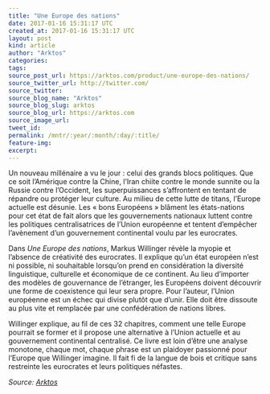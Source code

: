 ```yaml
---
title: "Une Europe des nations"
date: 2017-01-16 15:31:17 UTC
created_at: 2017-01-16 15:31:17 UTC
layout: post
kind: article
author: "Arktos"
categories: 
tags: 
source_post_url: https://arktos.com/product/une-europe-des-nations/
source_twitter_url: http://twitter.com/
source_twitter: 
source_blog_name: "Arktos"
source_blog_slug: arktos
source_blog_url: https://arktos.com
source_image_url: 
tweet_id:
permalink: /mntr/:year/:month/:day/:title/
feature-img: 
excerpt:
---
```

<p>Un nouveau millénaire a vu le jour : celui des grands blocs politiques. Que ce soit l’Amérique contre la Chine, l’Iran chiite contre le monde sunnite ou la Russie contre l’Occident, les superpuissances s’affrontent en tentant de répandre ou protéger leur culture. Au milieu de cette lutte de titans, l’Europe actuelle est désunie. Les « bons Européens » blâment les états-nations pour cet état de fait alors que les gouvernements nationaux luttent contre les politiques centralisatrices de l’Union européenne et tentent d’empêcher l’avènement d’un gouvernement continental voulu par les eurocrates.</p>
<p>Dans <em>Une Europe des nations</em>, Markus Willinger révèle la myopie et l’absence de créativité des eurocrates. Il explique qu’un état européen n’est ni possible, ni souhaitable lorsqu’on prend en considération la diversité linguistique, culturelle et économique de ce continent. Au lieu d’importer des modèles de gouvernance de l’étranger, les Européens doivent découvrir une forme de coexistence qui leur sera propre. Pour l’auteur, l’Union européenne est un échec qui divise plutôt que d’unir. Elle doit être dissoute au plus vite et remplacée par une confédération de nations libres.</p>
<p>Willinger explique, au fil de ces 32 chapitres, comment une telle Europe pourrait se former et il propose une alternative à l’Union actuelle et au gouvernement continental centralisé. Ce livre est loin d’être une analyse monotone, chaque mot, chaque phrase est un plaidoyer passionné pour l’Europe que Willinger imagine. Il fait fi de la langue de bois et critique sans restreinte les eurocrates et leurs politiques néfastes.</p><div class="">
    <i>Source: <a href="https://arktos.com">Arktos</a></i>
</div>

